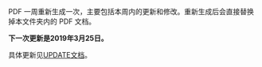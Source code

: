 PDF 一周重新生成一次，主要包括本周内的更新和修改。重新生成后会直接替换掉本文件夹内的 PDF 文档。

**下一次更新是2019年3月25日。**

具体更新见[UPDATE文档](https://github.com/Snowming04/The-Hacker-Playbook-3-Translation/blob/master/UPDATE.md)。
